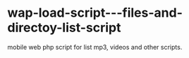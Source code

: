 # wap-load-script---files-and-directoy-list-script
mobile web php script for list mp3, videos and other scripts.
